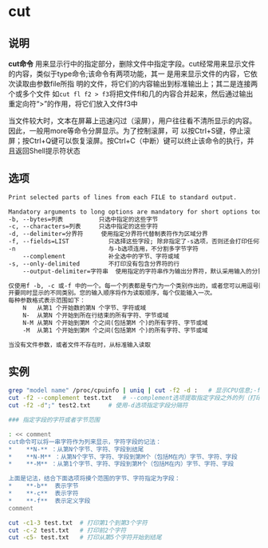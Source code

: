 # **cut**

## 说明

**cut命令** 用来显示行中的指定部分，删除文件中指定字段。cut经常用来显示文件的内容，类似于type命令;该命令有两项功能，其一
是用来显示文件的内容，它依次读取由参数file所指 明的文件，将它们的内容输出到标准输出上；其二是连接两个或多个文件
如`cut fl f2 > f3`将把文件fl和几的内容合并起来，然后通过输出重定向符“>”的作用，将它们放入文件f3中

当文件较大时，文本在屏幕上迅速闪过（滚屏），用户往往看不清所显示的内容。因此，一般用more等命令分屏显示。为了控制滚屏，可
以按Ctrl+S键，停止滚屏；按Ctrl+Q键可以恢复滚屏。按Ctrl+C（中断）键可以终止该命令的执行，并且返回Shell提示符状态

## 选项

```markdown
Print selected parts of lines from each FILE to standard output.

Mandatory arguments to long options are mandatory for short options too.
-b, --bytes=列表		    只选中指定的这些字节
-c, --characters=列表		只选中指定的这些字符
-d, --delimiter=分界符	    使用指定分界符代替制表符作为区域分界
-f, --fields=LIST           只选择这些字段; 除非指定了-s选项，否则还会打印任何不包含分隔符的行,即显示指定字段的内容
-n                          与-b选项连用，不分割多字节字符
    --complement		    补全选中的字节、字符或域
-s, --only-delimited		不打印没有包含分界符的行
    --output-delimiter=字符串	使用指定的字符串作为输出分界符，默认采用输入的分界符

仅使用f -b, -c 或-f 中的一个。每一个列表都是专门为一个类别作出的，或者您可以用逗号隔
开要同时显示的不同类别。您的输入顺序将作为读取顺序，每个仅能输入一次。
每种参数格式表示范围如下：
    N	从第1 个开始数的第N 个字节、字符或域
    N-	从第N 个开始到所在行结束的所有字符、字节或域
    N-M	从第N 个开始到第M 个之间(包括第M 个)的所有字符、字节或域
    -M	从第1 个开始到第M 个之间(包括第M 个)的所有字符、字节或域

当没有文件参数，或者文件不存在时，从标准输入读取

```

## 实例

```bash
grep "model name" /proc/cpuinfo | uniq | cut -f2 -d :   # 显示CPU信息;-f截取,-d以:字符分界
cut -f2 --complement test.txt   # --complement选项提取指定字段之外的列（打印除了第二列之外的列）
cut -f2 -d";" test2.txt     # 使用-d选项指定字段分隔符

### 指定字段的字符或者字节范围  

: << comment
cut命令可以将一串字符作为列来显示，字符字段的记法：
*    **N-** ：从第N个字节、字符、字段到结尾
*    **N-M** ：从第N个字节、字符、字段到第M个（包括M在内）字节、字符、字段
*    **-M** ：从第1个字节、字符、字段到第M个（包括M在内）字节、字符、字段

上面是记法，结合下面选项将摸个范围的字节、字符指定为字段：
*    **-b**  表示字节
*    **-c**  表示字符
*    **-f**  表示定义字段
comment

cut -c1-3 test.txt  # 打印第1个到第3个字符
cut -c-2 test.txt   # 打印前2个字符
cut -c5- test.txt   # 打印从第5个字符开始到结尾

```
